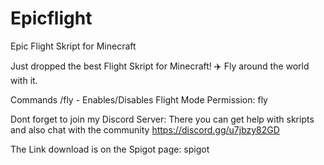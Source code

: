 # Epicflight
Epic Flight Skript for Minecraft

Just dropped the best Flight Skript for Minecraft! 
✈️ Fly around the world with it.

Commands /fly - Enables/Disables Flight Mode
Permission: fly


Dont forget to join my Discord Server:
There you can get help with skripts and also chat with the community
https://discord.gg/u7jbzy82GD

The Link download is on the Spigot page:
spigot
